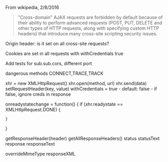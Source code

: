 

From wikipedia, 2/8/2016
> "Cross-domain" AJAX requests are forbidden by default because of their ability to perform advanced requests (POST, PUT, DELETE and other types of HTTP requests, along with specifying custom HTTP headers) that introduce many cross-site scripting security issues.


Origin header: is it set on all cross-site requests?

Cookies are set in all requests with withCredentials true

Add tests for sub.sub.cors, different port

dangerous methods CONNECT,TRACE,TRACK



xhr = new XMLHttpRequest()
xhr.open(method, url)
xhr.send(data)
setRequestHeader(key, value)
withCredentials = true
	- default: false
	- if false, ignore creds in response

onreadystatechange = function() {
	if (xhr.readystate == XMLHttpRequest.DONE) {

	}
}

getResponseHeader(header)
getAllResponseHeaders()
status
statusText
response
responseText

overrideMimeType
responseXML
